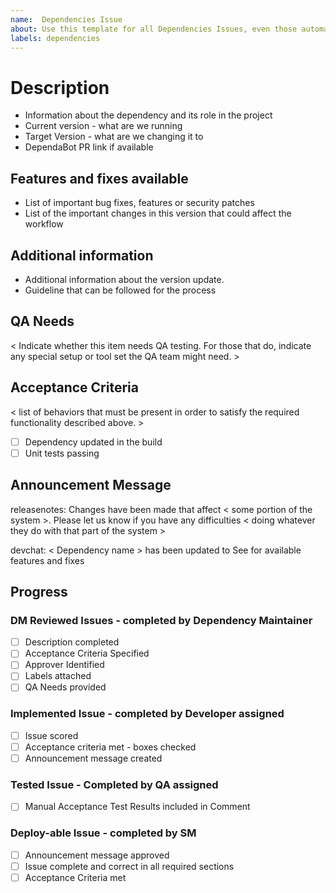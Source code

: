 ```yaml
---
name:  Dependencies Issue
about: Use this template for all Dependencies Issues, even those automatically generated
labels: dependencies
---
```


# Description
- Information about the dependency and its role in the project
- Current version - what are we running
- Target Version - what are we changing it to
- DependaBot PR link if available

## Features and fixes available
- List of important bug fixes, features or security patches
- List of the important changes in this version that could affect the workflow

## Additional information
- Additional information about the version update.
- Guideline that can be followed for the process

## QA Needs
< Indicate whether this item needs QA testing. For those that do, indicate any special setup or tool set the QA team might need. >

## Acceptance Criteria
< list of behaviors that must be present in order to satisfy the required functionality described above. >
- [ ] Dependency updated in the build
- [ ] Unit tests passing

## Announcement Message
releasenotes: Changes have been made that affect < some portion of the system >. Please let us know if you have any difficulties < doing whatever they do with that part of the system  >

devchat: < Dependency name > has been updated to <dependency target version> See <link to new features or this Issue > for available features and fixes

## Progress
### DM Reviewed Issues - completed by Dependency Maintainer
- [ ] Description completed
- [ ] Acceptance Criteria Specified
- [ ] Approver Identified
- [ ] Labels attached
- [ ] QA Needs provided

### Implemented Issue - completed by Developer assigned
- [ ] Issue scored
- [ ] Acceptance criteria met - boxes checked
- [ ] Announcement message created

### Tested Issue - Completed by QA assigned
- [ ] Manual Acceptance Test Results included in Comment

### Deploy-able Issue - completed by SM
- [ ] Announcement message approved
- [ ] Issue complete and correct in all required sections
- [ ] Acceptance Criteria met
